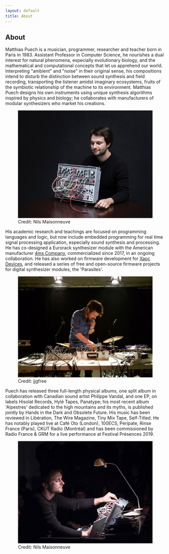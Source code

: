 ```yaml
---
layout: default
title: About
---
```


## About

Matthias Puech is a musician, programmer, researcher and teacher born
in Paris in 1983. Assistant Professor in Computer Science, he
nourishes a dual interest for natural phenomena, especially
evolutionary biology, and the mathematical and computational concepts
that let us apprehend our world. Interpreting "ambient" and "noise" in
their original sense, his compositions intend to disturb the
distinction between sound synthesis and field recording, transporting
the listener amidst imaginary ecosystems, fruits of the symbiotic
relationship of the machine to its environment. Matthias Puech designs
his own instruments using unique synthesis algorithms inspired by
physics and biology; he collaborates with manufacturers of modular
synthesizers who market his creations.

<figure>
  <img src="assets/img/portrait-modulaire.jpg" alt="Portrait" />
  <figcaption>Credit: Nils Maisonneuve</figcaption>
</figure>

His academic research and teachings are focused on programming
languages and logic, but now include embedded programming for real
time signal processing application, especially sound synthesis and
processing. He has co-designed a Eurorack synthesizer module with the
American manufacturer [4ms Company](https://4mscompany.com/),
commercialized since 2017, in an ongoing collaboration. He has also
worked on firmware development for [Xaoc
Devices](http://xaocdevices.com/), and released a series of free and
open-source firmware projects for digital synthesizer modules, the
'Parasites'.

<figure>
  <img src="assets/img/portrait2.jpg" alt="Portrait" />
  <figcaption>Credit: jjgfree</figcaption>
</figure>

Puech has released three full-length physical albums, one split album
in collaboration with Canadian sound artist Philippe Vandal, and one
EP, on labels Hisolat Records, Hylé Tapes, Panatype; his most recent
album 'Alpestres' dedicated to the high mountains and its myths, is
published jointly by Hands in the Dark and Obsolete Future. His music
has been reviewed in Libération, The Wire Magazine, Tiny Mix Tape,
Self-Titled. He has notably played live at Café Oto (London), 100ECS,
Péripate, Rinse France (Paris), CKUT Radio (Montréal) and has been
commissioned by Radio France & GRM for a live performance at Festival
Présences 2019.

<figure>
  <img src="assets/img/portrait-100ecs.jpg" alt="Portrait" />
  <figcaption>Credit: Nils Maisonneuve</figcaption>
</figure>

